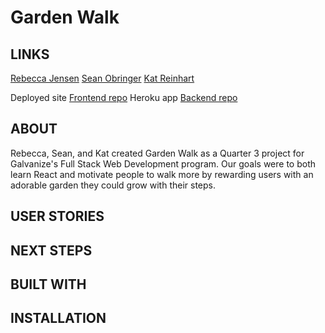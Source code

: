 # Garden Walk

## LINKS
[Rebecca Jensen](https://github.com/TalusRocks)
[Sean Obringer](https://github.com/GuitarOTronic)
[Kat Reinhart](https://github.com/katreinhart)

Deployed site
[Frontend repo](https://github.com/TalusRocks/plant-walking-frontend)
Heroku app
[Backend repo](https://github.com/TalusRocks/plant-walking-backend)

## ABOUT
Rebecca, Sean, and Kat created Garden Walk as a Quarter 3 project for Galvanize's Full Stack Web Development program. Our goals were to both learn React and motivate people to walk more by rewarding users with an adorable garden they could grow with their steps.

## USER STORIES

## NEXT STEPS

## BUILT WITH

## INSTALLATION
